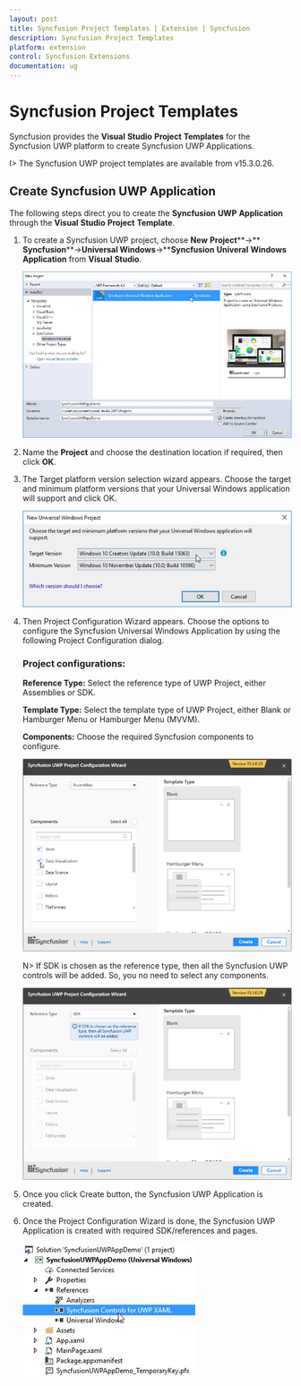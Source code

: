```yaml
---
layout: post
title: Syncfusion Project Templates | Extension | Syncfusion
description: Syncfusion Project Templates
platform: extension
control: Syncfusion Extensions
documentation: ug
---
```


# Syncfusion Project Templates

Syncfusion provides the **Visual** **Studio** **Project** **Templates** for the Syncfusion UWP platform to create Syncfusion UWP Applications.  

I> The Syncfusion UWP project templates are available from v15.3.0.26.  

## Create Syncfusion UWP Application

The following steps direct you to create the **Syncfusion** **UWP** **Application** through the **Visual** **Studio** **Project** **Template**.

1. To create a Syncfusion UWP project, choose **New** **Project****->** **Syncfusion****->****Universal** **Windows****->****Syncfusion** **Univeral** **Windows** **Application** from **Visual** **Studio**.

   ![](Syncfusion-Project-Templates_images/Syncfusion-Project-Templates_img1.jpeg)

2. Name the **Project** and choose the destination location if required, then click **OK**. 

3. The Target platform version selection wizard appears. Choose the target and minimum platform versions that your Universal Windows application will support and click OK.

   ![](Syncfusion-Project-Templates_images/Syncfusion-Project-Templates_img2.jpeg)

4. Then Project Configuration Wizard appears. Choose the options to configure the Syncfusion Universal Windows Application by using the following Project Configuration dialog.

   ### Project configurations:

   **Reference Type:** Select the reference type of UWP Project, either Assemblies or SDK.

   **Template Type:** Select the template type of UWP Project, either Blank or Hamburger Menu or Hamburger Menu (MVVM).

   **Components:** Choose the required Syncfusion components to configure.
   
   ![](Syncfusion-Project-Templates_images/Syncfusion-Project-Templates_img4.jpeg)
   
   N> If SDK is chosen as the reference type, then all the Syncfusion UWP controls will be added. So, you no need to select any components.

   ![](Syncfusion-Project-Templates_images/Syncfusion-Project-Templates_img3.jpeg)
   
5. Once you click Create button, the Syncfusion UWP Application is created.

6. Once the Project Configuration Wizard is done, the Syncfusion UWP Application is created with required SDK/references and pages.

   ![](Syncfusion-Project-Templates_images/Syncfusion-Project-Templates_img5.jpeg)


